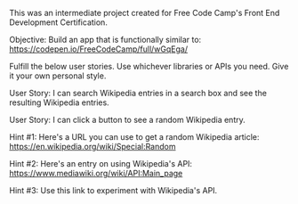 This was an intermediate project created for Free Code Camp's Front End Development Certification.

Objective: Build an app that is functionally similar to: https://codepen.io/FreeCodeCamp/full/wGqEga/

Fulfill the below user stories. Use whichever libraries or APIs you need. Give it your own personal style.

User Story: I can search Wikipedia entries in a search box and see the resulting Wikipedia entries.

User Story: I can click a button to see a random Wikipedia entry.

Hint #1: Here's a URL you can use to get a random Wikipedia article: https://en.wikipedia.org/wiki/Special:Random

Hint #2: Here's an entry on using Wikipedia's API: https://www.mediawiki.org/wiki/API:Main_page

Hint #3: Use this link to experiment with Wikipedia's API.
